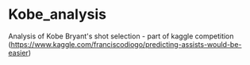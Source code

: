 # Kobe_analysis
Analysis of Kobe Bryant's shot selection - part of kaggle competition (https://www.kaggle.com/franciscodiogo/predicting-assists-would-be-easier)
